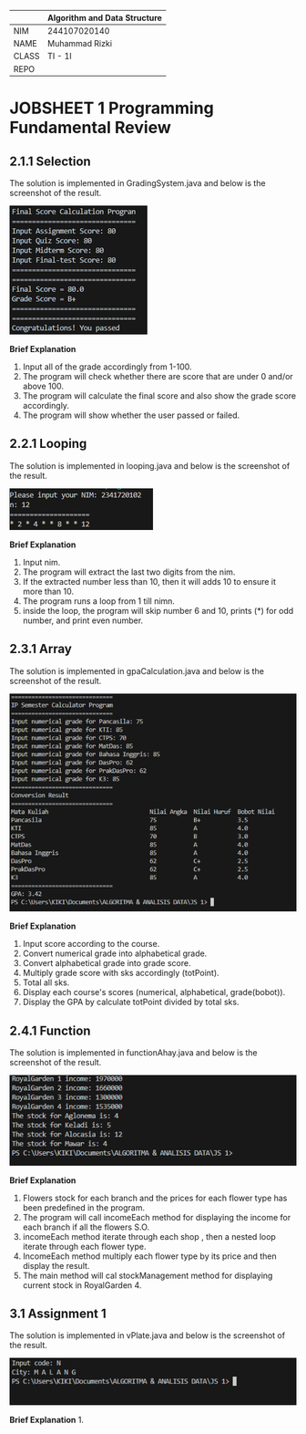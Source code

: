|  | Algorithm and Data Structure | 
|--|--|
| NIM | 244107020140 |
| NAME | Muhammad Rizki |
| CLASS | TI - 1I |
| REPO | |

# JOBSHEET 1 Programming Fundamental Review

## 2.1.1 Selection

The solution is implemented in GradingSystem.java and below is the screenshot of the result.

![ Screenshot ](img/Selection.png)

**Brief Explanation** 
1. Input all of the grade accordingly from 1-100.
2. The program will check whether there are score that are under 0 and/or above 100.
3. The program will calculate the final score and also show the grade score accordingly.
4. The program will show whether the user passed or failed.

## 2.2.1 Looping 

The solution is implemented in looping.java and below is the screenshot of the result.

![ Screenshot ](img/Looping.png)

**Brief Explanation**
1. Input nim.
2. The program will extract the last two digits from the nim.
3. If the extracted number less than 10, then it will adds 10 to ensure it more than 10.
4. The program runs a loop from 1 till nimn.
5. inside the loop, the program will skip number 6 and 10, prints (*) for odd number, and print even number.

## 2.3.1 Array

The solution is implemented in gpaCalculation.java and below is the screenshot of the result.

![ Screenshot ](img/Array.png)

**Brief Explanation**
1. Input score according to the course.
2. Convert numerical grade into alphabetical grade.
3. Convert alphabetical grade into grade score.
4. Multiply grade score with sks accordingly (totPoint).
5. Total all sks.
6. Display each course's scores (numerical, alphabetical, grade(bobot)).
7. Display the GPA by calculate totPoint divided by total sks.

## 2.4.1 Function

The solution is implemented in functionAhay.java and below is the screenshot of the result.

![ Screenshot ](img/Function.png)

**Brief Explanation**
1. Flowers stock for each branch and the prices for each flower type has been predefined in the program.
2. The program will call incomeEach method for displaying the income for each branch if all the flowers S.O.
3. incomeEach method iterate through each shop , then a nested loop iterate through each flower type.
4. IncomeEach method multiply each flower type by its price and then display the result.
5. The main method will cal stockManagement method for displaying current stock in RoyalGarden 4.

## 3.1 Assignment 1

The solution is implemented in vPlate.java and below is the screenshot of the result.

![ Screenshot ](<img/Assignment 1.png>)

**Brief Explanation**
1.